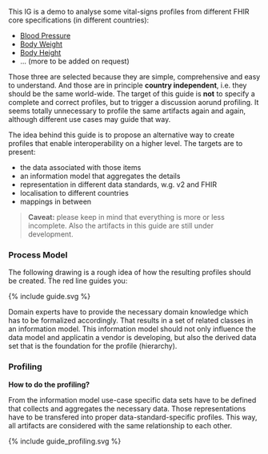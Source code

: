 This IG is a demo to analyse some vital-signs profiles from different FHIR core specifications (in different countries):

* [Blood Pressure](bloodpressure.html)
* [Body Weight](body_weight.html)
* [Body Height](body_height.html)
* ... (more to be added on request)

Those three are selected because they are simple, comprehensive and easy to understand.
And those are in principle **country independent**, i.e. they should be the same world-wide.
The target of this guide is **not** to specify a complete and correct profiles,
but to trigger a discussion aorund profiling.
It seems totally unnecessary to profile the same artifacts again and again,
although different use cases may guide that way.

The idea behind this guide is to propose an alternative way to create profiles that enable interoperability
on a higher level. The targets are to present:

* the data associated with those items
* an information model that aggregates the details
* representation in different data standards, w.g. v2 and FHIR
* localisation to different countries
* mappings in between

> **Caveat:** please keep in mind that everything is more or less incomplete. 
> Also the artifacts in this guide are still under development.

### Process Model

The following drawing is a rough idea of how the resulting profiles should be created.
The red line guides you:

<div width="400px">
{% include guide.svg %}
</div>

Domain experts have to provide the necessary domain knowledge which has to be formalized accordingly.
That results in a set of related classes in an information model.
This information model should not only influence the data model and applicatin a vendor is developing, 
but also the derived data set that is the foundation for the profile (hierarchy).

### Profiling

**How to do the profiling?**

From the information model use-case specific data sets have to be defined that collects and aggregates the necessary data.
Those representations have to be transfered into proper data-standard-specific profiles.
This way, all artifacts are considered with the same relationship to each other.

<div width="400px">
{% include guide_profiling.svg %}
</div>
